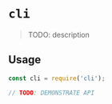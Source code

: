 # `cli`

> TODO: description

## Usage

```javascript
const cli = require('cli');

// TODO: DEMONSTRATE API
```
